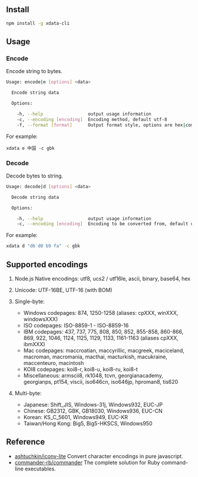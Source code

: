 ## Install

```bash
npm install -g xdata-cli
```

## Usage

### Encode

Encode string to bytes.

```bash
Usage: encode|e [options] <data>

  Encode string data

  Options:

    -h, --help                 output usage information
    -c, --encoding [encoding]  Encoding method, default utf-8
    -f, --format [format]      Output format style, options are hex|compress|map|array, hex is default.

```

For example:

```
xdata e 中国 -c gbk
```

### Decode

Decode bytes to string.

```bash
Usage: decode|d [options] <data>

  Decode string data

  Options:

    -h, --help                 output usage information
    -c, --encoding [encoding]  Encoding to be converted from, default utf-8
```

For example:

```bash
xdata d "d6 d0 b9 fa" -c gbk
```

## Supported encodings

1.  Node.js Native encodings: utf8, ucs2 / utf16le, ascii, binary, base64, hex
2.  Unicode: UTF-16BE, UTF-16 (with BOM)
3.  Single-byte:

    * Windows codepages: 874, 1250-1258 (aliases: cpXXX, winXXX, windowsXXX)
    * ISO codepages: ISO-8859-1 - ISO-8859-16
    * IBM codepages: 437, 737, 775, 808, 850, 852, 855-858, 860-866, 869, 922, 1046, 1124, 1125, 1129, 1133, 1161-1163 (aliases cpXXX, ibmXXX)
    * Mac codepages: maccroatian, maccyrillic, macgreek, maciceland, macroman, macromania, macthai, macturkish, macukraine, maccenteuro, macintosh
    * KOI8 codepages: koi8-r, koi8-u, koi8-ru, koi8-t
    * Miscellaneous: armscii8, rk1048, tcvn, georgianacademy, georgianps, pt154, viscii, iso646cn, iso646jp, hproman8, tis620

4.  Multi-byte:

    * Japanese: Shift_JIS, Windows-31j, Windows932, EUC-JP
    * Chinese: GB2312, GBK, GB18030, Windows936, EUC-CN
    * Korean: KS_C_5601, Windows949, EUC-KR
    * Taiwan/Hong Kong: Big5, Big5-HKSCS, Windows950

## Reference

- [ashtuchkin/iconv-lite](https://github.com/ashtuchkin/iconv-lite) Convert character encodings in pure javascript.
- [commander-rb/commander](https://github.com/commander-rb/commander) The complete solution for Ruby command-line executables.